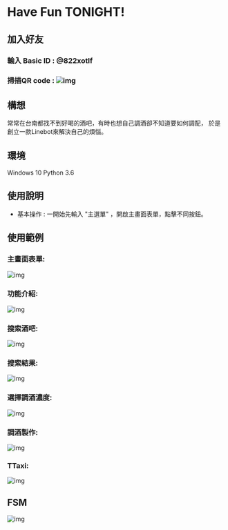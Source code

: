 # Have Fun TONIGHT!
## 加入好友
### 輸入 Basic ID : @822xotlf
### 掃描QR code : ![img](https://github.com/IshuoF/Line_ChatBot/blob/master/img/QR.jpg)

## 構想
常常在台南都找不到好喝的酒吧，有時也想自己調酒卻不知道要如何調配，
於是創立一款Linebot來解決自己的煩惱。

## 環境
Windows 10
Python 3.6

## 使用說明
 - 基本操作 : 一開始先輸入 "主選單" ，開啟主畫面表單，點擊不同按鈕。
  
## 使用範例 
### 主畫面表單:
![img](https://github.com/IshuoF/Line_ChatBot/blob/master/img/%E4%B8%BB%E7%95%AB%E9%9D%A2.jfif)
### 功能介紹:
![img](https://github.com/IshuoF/Line_ChatBot/blob/master/img/%E4%BB%8B%E7%B4%B9.jfif)
### 搜索酒吧:
![img](https://github.com/IshuoF/Line_ChatBot/blob/master/img/%E5%82%B3%E9%80%81%E4%BD%8D%E7%BD%AE.jfif)
### 搜索結果:
![img](https://github.com/IshuoF/Line_ChatBot/blob/master/img/%E6%90%9C%E5%B0%8B%E7%B5%90%E6%9E%9C.jfif)
### 選擇調酒濃度:
![img](https://github.com/IshuoF/Line_ChatBot/blob/master/img/%E9%81%B8%E6%93%87%E6%BF%83%E5%BA%A6.jfif)
### 調酒製作:
![img](https://github.com/IshuoF/Line_ChatBot/blob/master/img/%E8%AA%BF%E9%85%92.jfif)
### TTaxi:
![img](https://github.com/IshuoF/Line_ChatBot/blob/master/img/%E5%8F%AB%E8%BB%8A.jfif)

## FSM
![img](https://github.com/IshuoF/Line_ChatBot/blob/master/img/fsm.png)

